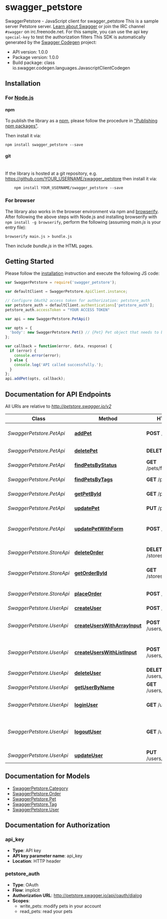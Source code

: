 # swagger_petstore

SwaggerPetstore - JavaScript client for swagger_petstore
This is a sample server Petstore server.  [Learn about Swagger](http://swagger.io) or join the IRC channel `#swagger` on irc.freenode.net.  For this sample, you can use the api key `special-key` to test the authorization filters 
This SDK is automatically generated by the [Swagger Codegen](https://github.com/swagger-api/swagger-codegen) project:

- API version: 1.0.0
- Package version: 1.0.0
- Build package: class io.swagger.codegen.languages.JavascriptClientCodegen

## Installation

### For [Node.js](https://nodejs.org/)

#### npm

To publish the library as a [npm](https://www.npmjs.com/),
please follow the procedure in ["Publishing npm packages"](https://docs.npmjs.com/getting-started/publishing-npm-packages).

Then install it via:

```shell
npm install swagger_petstore --save
```

#### git
#
If the library is hosted at a git repository, e.g.
https://github.com/YOUR_USERNAME/swagger_petstore
then install it via:

```shell
    npm install YOUR_USERNAME/swagger_petstore --save
```

### For browser

The library also works in the browser environment via npm and [browserify](http://browserify.org/). After following
the above steps with Node.js and installing browserify with `npm install -g browserify`,
perform the following (assuming *main.js* is your entry file):

```shell
browserify main.js > bundle.js
```

Then include *bundle.js* in the HTML pages.

## Getting Started

Please follow the [installation](#installation) instruction and execute the following JS code:

```javascript
var SwaggerPetstore = require('swagger_petstore');

var defaultClient = SwaggerPetstore.ApiClient.instance;

// Configure OAuth2 access token for authorization: petstore_auth
var petstore_auth = defaultClient.authentications['petstore_auth'];
petstore_auth.accessToken = "YOUR ACCESS TOKEN"

var api = new SwaggerPetstore.PetApi()

var opts = { 
  'body': new SwaggerPetstore.Pet() // {Pet} Pet object that needs to be added to the store
};

var callback = function(error, data, response) {
  if (error) {
    console.error(error);
  } else {
    console.log('API called successfully.');
  }
};
api.addPet(opts, callback);

```

## Documentation for API Endpoints

All URIs are relative to *http://petstore.swagger.io/v2*

Class | Method | HTTP request | Description
------------ | ------------- | ------------- | -------------
*SwaggerPetstore.PetApi* | [**addPet**](docs/PetApi.md#addPet) | **POST** /pets | Add a new pet to the store
*SwaggerPetstore.PetApi* | [**deletePet**](docs/PetApi.md#deletePet) | **DELETE** /pets/{petId} | Deletes a pet
*SwaggerPetstore.PetApi* | [**findPetsByStatus**](docs/PetApi.md#findPetsByStatus) | **GET** /pets/findByStatus | Finds Pets by status
*SwaggerPetstore.PetApi* | [**findPetsByTags**](docs/PetApi.md#findPetsByTags) | **GET** /pets/findByTags | Finds Pets by tags
*SwaggerPetstore.PetApi* | [**getPetById**](docs/PetApi.md#getPetById) | **GET** /pets/{petId} | Find pet by ID
*SwaggerPetstore.PetApi* | [**updatePet**](docs/PetApi.md#updatePet) | **PUT** /pets | Update an existing pet
*SwaggerPetstore.PetApi* | [**updatePetWithForm**](docs/PetApi.md#updatePetWithForm) | **POST** /pets/{petId} | Updates a pet in the store with form data
*SwaggerPetstore.StoreApi* | [**deleteOrder**](docs/StoreApi.md#deleteOrder) | **DELETE** /stores/order/{orderId} | Delete purchase order by ID
*SwaggerPetstore.StoreApi* | [**getOrderById**](docs/StoreApi.md#getOrderById) | **GET** /stores/order/{orderId} | Find purchase order by ID
*SwaggerPetstore.StoreApi* | [**placeOrder**](docs/StoreApi.md#placeOrder) | **POST** /stores/order | Place an order for a pet
*SwaggerPetstore.UserApi* | [**createUser**](docs/UserApi.md#createUser) | **POST** /users | Create user
*SwaggerPetstore.UserApi* | [**createUsersWithArrayInput**](docs/UserApi.md#createUsersWithArrayInput) | **POST** /users/createWithArray | Creates list of users with given input array
*SwaggerPetstore.UserApi* | [**createUsersWithListInput**](docs/UserApi.md#createUsersWithListInput) | **POST** /users/createWithList | Creates list of users with given input array
*SwaggerPetstore.UserApi* | [**deleteUser**](docs/UserApi.md#deleteUser) | **DELETE** /users/{username} | Delete user
*SwaggerPetstore.UserApi* | [**getUserByName**](docs/UserApi.md#getUserByName) | **GET** /users/{username} | Get user by user name
*SwaggerPetstore.UserApi* | [**loginUser**](docs/UserApi.md#loginUser) | **GET** /users/login | Logs user into the system
*SwaggerPetstore.UserApi* | [**logoutUser**](docs/UserApi.md#logoutUser) | **GET** /users/logout | Logs out current logged in user session
*SwaggerPetstore.UserApi* | [**updateUser**](docs/UserApi.md#updateUser) | **PUT** /users/{username} | Updated user


## Documentation for Models

 - [SwaggerPetstore.Category](docs/Category.md)
 - [SwaggerPetstore.Order](docs/Order.md)
 - [SwaggerPetstore.Pet](docs/Pet.md)
 - [SwaggerPetstore.Tag](docs/Tag.md)
 - [SwaggerPetstore.User](docs/User.md)


## Documentation for Authorization


### api_key

- **Type**: API key
- **API key parameter name**: api_key
- **Location**: HTTP header

### petstore_auth

- **Type**: OAuth
- **Flow**: implicit
- **Authorization URL**: http://petstore.swagger.io/api/oauth/dialog
- **Scopes**: 
  - write_pets: modify pets in your account
  - read_pets: read your pets

